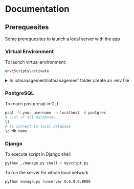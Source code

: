 # Documentation

## Prerequesites
Some prerequesites to launch a local server with the app

### Virtual Environment

To launch virtual environment:
```Bash
env\Scripts\activate
```

<details>
  <summary>In iotmanagement/iotmanagement folder create an .env file</summary>

  ```
  SECRET_KEY=django-insecure-(wn%etwu$e6eruy1-%z(zn!&=rrz_ozacc-_b64j8v(1qenrfm
  DB_NAME=
  DB_USER=
  DB_PASSWORD=
  DB_HOST=localhost
  DB_PORT=5432

  # Fill all the necessary data to be able to connect to your local PostgreSQL database
  ```
</details>

### PostgreSQL
To reach postgresql in CLI
```Bash
psql -U your_username -h localhost -d postgres
# List of all databases
\l
# To connect to local database
\c db_name
```

### Django
To execute script in Django shell
```Bash
python ./manage.py shell < myscript.py
```
To run the server for whole local network
```Bash
python manage.py runserver 0.0.0.0:8000
```
